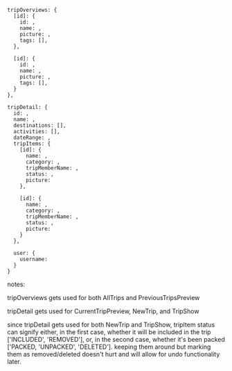 ```
tripOverviews: {
  [id]: {
    id: ,
    name: ,
    picture: ,
    tags: [],
  },

  [id]: {
    id: ,
    name: ,
    picture: ,
    tags: [],
  }
},

tripDetail: {
  id: ,
  name: ,
  destinations: [],
  activities: [],
  dateRange: ,
  tripItems: {
    [id]: {
      name: ,
      category: ,
      tripMemberName: ,
      status: ,
      picture:
    },

    [id]: {
      name: ,
      category: ,
      tripMemberName: ,
      status: ,
      picture:
    }
  },

  user: {
    username:
  }
}
````

notes:

tripOverviews gets used for both AllTrips and PreviousTripsPreview

tripDetail gets used for CurrentTripPreview, NewTrip, and TripShow

since tripDetail gets used for both NewTrip and TripShow, tripItem status can signify either, in the first case, whether it will be included in the trip ['INCLUDED', 'REMOVED'], or, in the second case, whether it's been packed ['PACKED, 'UNPACKED', 'DELETED']. keeping them around but marking them as removed/deleted doesn't hurt and will allow for undo functionality later.
